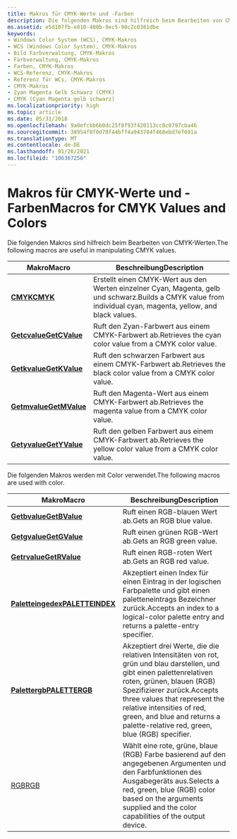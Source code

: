 ```yaml
---
title: Makros für CMYK-Werte und -Farben
description: Die folgenden Makros sind hilfreich beim Bearbeiten von CMYK-Werten.
ms.assetid: e5d107fb-e010-400b-9ec5-90c2c0381dbe
keywords:
- Windows Color System (WCS), CMYK-Makros
- WCS (Windows Color System), CMYK-Makros
- Bild Farbverwaltung, CMYK-Makros
- Farbverwaltung, CMYK-Makros
- Farben, CMYK-Makros
- WCS-Referenz, CMYK-Makros
- Referenz für WCs, CMYK-Makros
- CMYK-Makros
- Zyan Magenta Gelb Schwarz (CMYK)
- CMYK (Cyan Magenta gelb schwarz)
ms.localizationpriority: high
ms.topic: article
ms.date: 05/31/2018
ms.openlocfilehash: 9a0efcbb6b0dc25f8f93f420113cc8c0797cba46
ms.sourcegitcommit: 38954f8f0d70f44bff4a943784f468ebd7ef691a
ms.translationtype: MT
ms.contentlocale: de-DE
ms.lasthandoff: 01/26/2021
ms.locfileid: "106367256"
---
```

# <a name="macros-for-cmyk-values-and-colors"></a><span data-ttu-id="926d7-113">Makros für CMYK-Werte und -Farben</span><span class="sxs-lookup"><span data-stu-id="926d7-113">Macros for CMYK Values and Colors</span></span>

<span data-ttu-id="926d7-114">Die folgenden Makros sind hilfreich beim Bearbeiten von CMYK-Werten.</span><span class="sxs-lookup"><span data-stu-id="926d7-114">The following macros are useful in manipulating CMYK values.</span></span>



| <span data-ttu-id="926d7-115">Makro</span><span class="sxs-lookup"><span data-stu-id="926d7-115">Macro</span></span>                          | <span data-ttu-id="926d7-116">Beschreibung</span><span class="sxs-lookup"><span data-stu-id="926d7-116">Description</span></span>                                                                  |
|--------------------------------|------------------------------------------------------------------------------|
| [<span data-ttu-id="926d7-117">**CMYK**</span><span class="sxs-lookup"><span data-stu-id="926d7-117">**CMYK**</span></span>](/windows/desktop/api/Wingdi/nf-wingdi-cmyk)           | <span data-ttu-id="926d7-118">Erstellt einen CMYK-Wert aus den Werten einzelner Cyan, Magenta, gelb und schwarz.</span><span class="sxs-lookup"><span data-stu-id="926d7-118">Builds a CMYK value from individual cyan, magenta, yellow, and black values.</span></span> |
| [<span data-ttu-id="926d7-119">**Getcvalue**</span><span class="sxs-lookup"><span data-stu-id="926d7-119">**GetCValue**</span></span>](/windows/desktop/api/Wingdi/nf-wingdi-getcvalue) | <span data-ttu-id="926d7-120">Ruft den Zyan-Farbwert aus einem CMYK-Farbwert ab.</span><span class="sxs-lookup"><span data-stu-id="926d7-120">Retrieves the cyan color value from a CMYK color value.</span></span>                      |
| [<span data-ttu-id="926d7-121">**Getkvalue**</span><span class="sxs-lookup"><span data-stu-id="926d7-121">**GetKValue**</span></span>](/windows/desktop/api/Wingdi/nf-wingdi-getkvalue) | <span data-ttu-id="926d7-122">Ruft den schwarzen Farbwert aus einem CMYK-Farbwert ab.</span><span class="sxs-lookup"><span data-stu-id="926d7-122">Retrieves the black color value from a CMYK color value.</span></span>                     |
| [<span data-ttu-id="926d7-123">**Getmvalue**</span><span class="sxs-lookup"><span data-stu-id="926d7-123">**GetMValue**</span></span>](/windows/desktop/api/Wingdi/nf-wingdi-getmvalue) | <span data-ttu-id="926d7-124">Ruft den Magenta-Wert aus einem CMYK-Farbwert ab.</span><span class="sxs-lookup"><span data-stu-id="926d7-124">Retrieves the magenta value from a CMYK color value.</span></span>                         |
| [<span data-ttu-id="926d7-125">**Getyvalue**</span><span class="sxs-lookup"><span data-stu-id="926d7-125">**GetYValue**</span></span>](/windows/desktop/api/Wingdi/nf-wingdi-getyvalue) | <span data-ttu-id="926d7-126">Ruft den gelben Farbwert aus einem CMYK-Farbwert ab.</span><span class="sxs-lookup"><span data-stu-id="926d7-126">Retrieves the yellow color value from a CMYK color value.</span></span>                    |



 

<span data-ttu-id="926d7-127">Die folgenden Makros werden mit Color verwendet.</span><span class="sxs-lookup"><span data-stu-id="926d7-127">The following macros are used with color.</span></span>



| <span data-ttu-id="926d7-128">Makro</span><span class="sxs-lookup"><span data-stu-id="926d7-128">Macro</span></span>                                | <span data-ttu-id="926d7-129">Beschreibung</span><span class="sxs-lookup"><span data-stu-id="926d7-129">Description</span></span>                                                                                                                                           |
|--------------------------------------|-------------------------------------------------------------------------------------------------------------------------------------------------------|
| [<span data-ttu-id="926d7-130">**Getbvalue**</span><span class="sxs-lookup"><span data-stu-id="926d7-130">**GetBValue**</span></span>](/windows/win32/api/wingdi/nf-wingdi-getbvalue)       | <span data-ttu-id="926d7-131">Ruft einen RGB-blauen Wert ab.</span><span class="sxs-lookup"><span data-stu-id="926d7-131">Gets an RGB blue value.</span></span>                                                                                                                               |
| [<span data-ttu-id="926d7-132">**Getgvalue**</span><span class="sxs-lookup"><span data-stu-id="926d7-132">**GetGValue**</span></span>](/windows/win32/api/wingdi/nf-wingdi-getgvalue)       | <span data-ttu-id="926d7-133">Ruft einen grünen RGB-Wert ab.</span><span class="sxs-lookup"><span data-stu-id="926d7-133">Gets an RGB green value.</span></span>                                                                                                                              |
| [<span data-ttu-id="926d7-134">**Getrvalue**</span><span class="sxs-lookup"><span data-stu-id="926d7-134">**GetRValue**</span></span>](/windows/win32/api/wingdi/nf-wingdi-getrvalue)       | <span data-ttu-id="926d7-135">Ruft einen RGB-roten Wert ab.</span><span class="sxs-lookup"><span data-stu-id="926d7-135">Gets an RGB red value.</span></span>                                                                                                                                |
| <span data-ttu-id="926d7-136">[**Paletteingedex**](/previous-versions//dd162770(v=vs.85))</span><span class="sxs-lookup"><span data-stu-id="926d7-136">[**PALETTEINDEX**](/previous-versions//dd162770(v=vs.85))</span></span> | <span data-ttu-id="926d7-137">Akzeptiert einen Index für einen Eintrag in der logischen Farbpalette und gibt einen paletteneintrags Bezeichner zurück.</span><span class="sxs-lookup"><span data-stu-id="926d7-137">Accepts an index to a logical-color palette entry and returns a palette-entry specifier.</span></span>                                                              |
| [<span data-ttu-id="926d7-138">**Palettergb**</span><span class="sxs-lookup"><span data-stu-id="926d7-138">**PALETTERGB**</span></span>](/windows/win32/api/wingdi/nf-wingdi-palettergb)     | <span data-ttu-id="926d7-139">Akzeptiert drei Werte, die die relativen Intensitäten von rot, grün und blau darstellen, und gibt einen palettenrelativen roten, grünen, blauen (RGB) Spezifizierer zurück.</span><span class="sxs-lookup"><span data-stu-id="926d7-139">Accepts three values that represent the relative intensities of red, green, and blue and returns a palette-relative red, green, blue (RGB) specifier.</span></span> |
| [<span data-ttu-id="926d7-140">RGB</span><span class="sxs-lookup"><span data-stu-id="926d7-140">RGB</span></span>](/windows/win32/api/wingdi/nf-wingdi-rgb)                       | <span data-ttu-id="926d7-141">Wählt eine rote, grüne, blaue (RGB) Farbe basierend auf den angegebenen Argumenten und den Farbfunktionen des Ausgabegeräts aus.</span><span class="sxs-lookup"><span data-stu-id="926d7-141">Selects a red, green, blue (RGB) color based on the arguments supplied and the color capabilities of the output device.</span></span>                               |



 

 

 